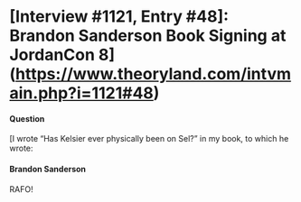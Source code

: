 # [Interview #1121, Entry #48]: Brandon Sanderson Book Signing at JordanCon 8](https://www.theoryland.com/intvmain.php?i=1121#48)

#### Question

[I wrote “Has Kelsier ever physically been on Sel?” in my book, to which he wrote:

#### Brandon Sanderson

RAFO!

